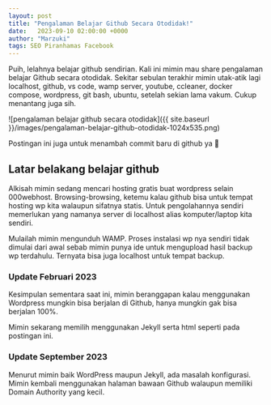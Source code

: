 ```yaml
---
layout: post
title: "Pengalaman Belajar Github Secara Otodidak!"
date:   2023-09-10 02:00:00 +0000
author: "Marzuki"
tags: SEO Piranhamas Facebook
---
```


Puih, lelahnya belajar github sendirian. Kali ini mimin mau share pengalaman belajar Github secara otodidak. Sekitar sebulan terakhir mimin utak-atik lagi localhost, github, vs code, wamp server, youtube, ccleaner, docker compose, wordpress, git bash, ubuntu, setelah sekian lama vakum. Cukup menantang juga sih.

![pengalaman belajar github secara otodidak]({{ site.baseurl }}/images/pengalaman-belajar-github-otodidak-1024x535.png)

Postingan ini juga untuk menambah commit baru di github ya 🙂

## Latar belakang belajar github

Alkisah mimin sedang mencari hosting gratis buat wordpress selain 000webhost. Browsing-browsing, ketemu kalau github bisa untuk tempat hosting wp kita walaupun sifatnya statis. Untuk pengolahannya sendiri memerlukan yang namanya server di localhost alias komputer/laptop kita sendiri.

Mulailah mimin mengunduh WAMP. Proses instalasi wp nya sendiri tidak dimulai dari awal sebab mimin punya ide untuk mengupload hasil backup wp terdahulu. Ternyata bisa juga localhost untuk tempat backup.

### Update Februari 2023

Kesimpulan sementara saat ini, mimin beranggapan kalau menggunakan Wordpress mungkin bisa berjalan di Github, hanya mungkin gak bisa berjalan 100%.

Mimin sekarang memilih menggunakan Jekyll serta html seperti pada postingan ini.

### Update September 2023

Menurut mimin baik WordPress maupun Jekyll, ada masalah konfigurasi. Mimin kembali menggunakan halaman bawaan Github walaupun memiliki Domain Authority yang kecil.
